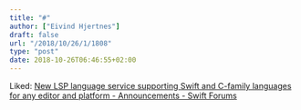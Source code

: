 ```yaml
---
title: "#"
author: ["Eivind Hjertnes"]
draft: false
url: "/2018/10/26/1/1808"
type: "post"
date: 2018-10-26T06:46:55+02:00
---
```


Liked:
[New
LSP language service supporting Swift and C-family languages for any
editor and platform - Announcements - Swift Forums](https://forums.swift.org/t/new-lsp-language-service-supporting-swift-and-c-family-languages-for-any-editor-and-platform/17024)
